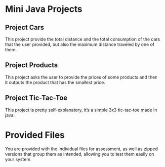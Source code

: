 # Mini Java Projects

## Project Cars
This project provide the total distance and the total consumption of the cars that the user provided, but also the maximum distance traveled by one of them.

## Project Products
This project asks the user to provide the prices of some products and then it outputs the product that has the smallest price.

## Project Tic-Tac-Toe
This project is pretty self-explanatory, it’s a simple 3x3 tic-tac-toe made in java.

# Provided Files
You are provided with the individual files for assessment, as well as zipped versions that group them as intended, allowing you to test them easily on your system.



